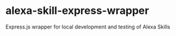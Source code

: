 # alexa-skill-express-wrapper
Express.js wrapper for local development and testing of Alexa Skills 
